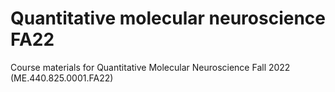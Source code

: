 # Quantitative molecular neuroscience FA22
Course materials for Quantitative Molecular Neuroscience Fall 2022 (ME.440.825.0001.FA22)

